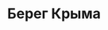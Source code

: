 --- 
title: "Берег Крыма" 
site: "www.beregkrima.com" 
town: "Ялта" 
tel: ["+ 7 (499) 677-61-83, +38 (099) 924-88-60"] 
address: "Россия, Республика Крым, г. Ялта, ул. Руданского, 3" 
mail: "info@beregkrima.com" 
--- 